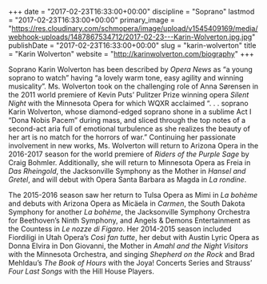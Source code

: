 +++
date = "2017-02-23T16:33:00+00:00"
discipline = "Soprano"
lastmod = "2017-02-23T16:33:00+00:00"
primary_image = "https://res.cloudinary.com/schmopera/image/upload/v1545409169/media/webhook-uploads/1487867534712/2017-02-23---Karin-Wolverton.jpg.jpg"
publishDate = "2017-02-23T16:33:00+00:00"
slug = "karin-wolverton"
title = "Karin Wolverton"
website = "http://karinwolverton.com/biography"
+++

Soprano Karin Wolverton has been described by *Opera News* as “a young soprano to watch” having “a lovely warm tone, easy agility and winning musicality”. Ms. Wolverton took on the challenging role of Anna Sørensen in the 2011 world premiere of Kevin Puts’ Pulitzer Prize winning opera *Silent Night* with the Minnesota Opera for which WQXR acclaimed “. . . soprano Karin Wolverton, whose diamond-edged soprano shone in a sublime Act I “Dona Nobis Pacem” during mass, and sliced through the top notes of a second-act aria full of emotional turbulence as she realizes the beauty of her art is no match for the horrors of war.” Continuing her passionate involvement in new works, Ms. Wolverton will return to Arizona Opera in the 2016-2017 season for the world premiere of *Riders of the Purple Sage* by Craig Bohmler. Additionally, she will return to Minnesota Opera as Freia in *Das Rheingold*,  the Jacksonville Symphony as the Mother in *Hansel and Gretel*, and will debut with Opera Santa Barbara as Magda in *La rondine*.
 
The 2015-2016 season saw her return to Tulsa Opera as Mimi in *La bohème* and debuts with Arizona Opera as Micäela in *Carmen*, the South Dakota Symphony for another *La bohème*, the Jacksonville Symphony Orchestra for Beethoven’s Ninth Symphony, and Angels & Demons Entertainment as the Countess in *Le nozze di Figaro*. Her 2014-2015 season included Fiordiligi in Utah Opera’s *Così fan tutte*, her debut with Austin Lyric Opera as Donna Elvira in Don Giovanni, the Mother in *Amahl and the Night Visitors* with the Minnesota Orchestra, and singing *Shepherd on the Rock* and Brad Mehldau’s *The Book of Hours* with the Joya! Concerts Series and Strauss’ *Four Last Songs* with the Hill House Players.
